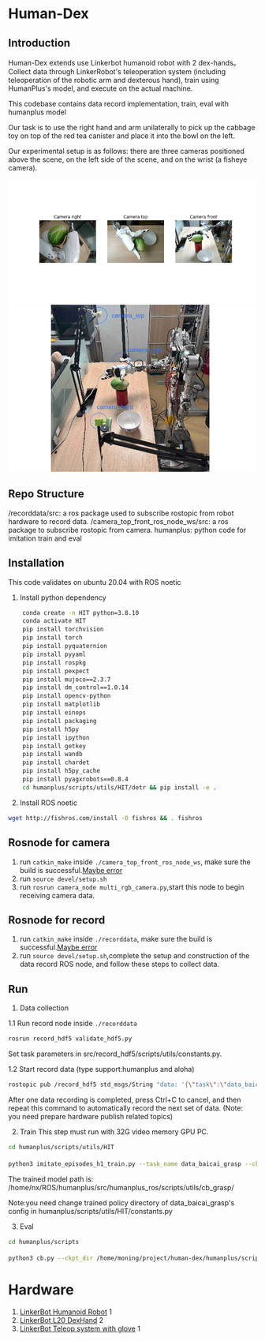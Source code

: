 # **Human-Dex**

## **Introduction**
Human-Dex extends use Linkerbot humanoid robot with 2 dex-hands。Collect data through LinkerRobot's teleoperation system (including teleoperation of the robotic arm and dexterous hand), train using HumanPlus's model, and execute on the actual machine.

This codebase contains data record implementation, train, eval with humanplus model

Our task is to use the right hand and arm unilaterally to pick up the cabbage toy on top of the red tea canister and place it into the bowl on the left.

Our experimental setup is as follows: there are three cameras positioned above the scene, on the left side of the scene, and on the wrist (a fisheye camera).

<img  src="resource/Figure_1.png" width="850">



<img  src="resource/Figure_4.png" width="800">



## **Repo Structure**
/recorddata/src: a ros package used to subscribe rostopic from robot hardware to record data.
/camera_top_front_ros_node_ws/src: a ros package to subscribe rostopic from camera. 
humanplus: python code for imitation train and eval

## **Installation**

This code validates on ubuntu 20.04 with ROS noetic
1. Install python dependency
```bash
    conda create -n HIT python=3.8.10
    conda activate HIT
    pip install torchvision
    pip install torch
    pip install pyquaternion
    pip install pyyaml
    pip install rospkg
    pip install pexpect
    pip install mujoco==2.3.7
    pip install dm_control==1.0.14
    pip install opencv-python
    pip install matplotlib
    pip install einops
    pip install packaging
    pip install h5py
    pip install ipython
    pip install getkey
    pip install wandb
    pip install chardet
    pip install h5py_cache 
    pip install pyagxrobots==0.8.4
    cd humanplus/scripts/utils/HIT/detr && pip install -e .
```
2. Install ROS noetic 
```sh
wget http://fishros.com/install -O fishros && . fishros
```
## **Rosnode for camera**
1. run `catkin_make` inside `./camera_top_front_ros_node_ws`, make sure the build is successful.[Maybe error](https://blog.csdn.net/weixin_44857882/article/details/124296306)
2. run `source devel/setup.sh`
3. run `rosrun camera_node multi_rgb_camera.py`,start this node to begin receiving camera data.

## **Rosnode for record**
1. run `catkin_make` inside `./recorddata`, make sure the build is successful.[Maybe error](https://blog.csdn.net/weixin_44857882/article/details/124296306)
2. run `source devel/setup.sh`,complete the setup and construction of the data record ROS node, and follow these steps to collect data.

## **Run**

1. Data collection

1.1 Run record node inside `./recorddata`
```sh
rosrun record_hdf5 validate_hdf5.py
```
Set task parameters in src/record_hdf5/scripts/utils/constants.py.

1.2 Start record data (type support:humanplus and aloha)
```sh
rostopic pub /record_hdf5 std_msgs/String "data: '{\"task\":\"data_baicai_grasp\",\"method\":\"start\",\"type\":\"humanplus\"}'"
```
After one data recording is completed, press Ctrl+C to cancel, and then repeat this command to automatically record the next set of data.
(Note: you need prepare hardware publish related topics)

2. Train
This step must run with 32G video memory GPU PC.
```sh
cd humanplus/scripts/utils/HIT

python3 imitate_episodes_h1_train.py --task_name data_baicai_grasp --ckpt_dir cb_grasp/ --policy_class HIT --chunk_size 50 --hidden_dim 512 --batch_size 24 --dim_feedforward 512 --lr 1e-5 --seed 0 --num_steps 100000 --eval_every 1000 --validate_every 1000 --save_every 1000 --no_encoder --backbone resnet18 --same_backbones --use_pos_embd_image 1 --use_pos_embd_action 1 --dec_layers 6 --gpu_id 0 --feature_loss_weight 0.005 --use_mask --data_aug
```
The trained model path is:
/home/nx/ROS/humanplus/src/humanplus_ros/scripts/utils/cb_grasp/

Note:you need change trained policy directory of data_baicai_grasp's config in humanplus/scripts/utils/HIT/constants.py


3. Eval
```sh
cd humanplus/scripts

python3 cb.py --ckpt_dir /home/moning/project/human-dex/humanplus/scripts/utils/HIT/cb_grasp/_data_baicai_grasp_HIT_resnet18_True 
```

# **Hardware**
1. [LinkerBot Humanoid Robot](www.linkerbot.cn) 1
2. [LinkerBot L20 DexHand](www.linkerbot.cn) 2
3. [LinkerBot Teleop system with glove](www.linkerbot.cn) 1